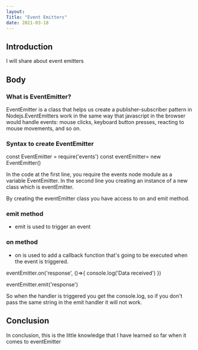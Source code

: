 ```yaml
---
layout:
Title: "Event Emitters"
date: 2021-03-18
---
```


## Introduction

I will share about event emitters

## Body

### What is EventEmitter?

EventEmitter is a class that helps us create a publisher-subscriber pattern in Nodejs.EventEmitters work in the same way that javascript in the browser would handle events: mouse clicks, keyboard button presses, reacting to mouse movements, and so on.

### Syntax to create EventEmitter

const EventEmitter = require('events')
const eventEmitter= new EventEmitter()

In the code at the first line, you require the events node module as a variable EventEmitter. In the second line you creating an instance of a new class which is eventEmitter.

By creating the eventEmitter class you have access to on and emit method.

### emit method

- emit is used to trigger an event

### on method

- on is used to add a callback function that's going to be executed when the event is triggered.

eventEmitter.on('response', ()=>{
console.log('Data received')
})

eventEmitter.emit('response')

So when the handler is triggered you get the console.log, so if you don't pass the same string in the emit handler it will not work.

## Conclusion

In conclusion, this is the little knowledge that I have learned so far when it comes to eventEmitter
